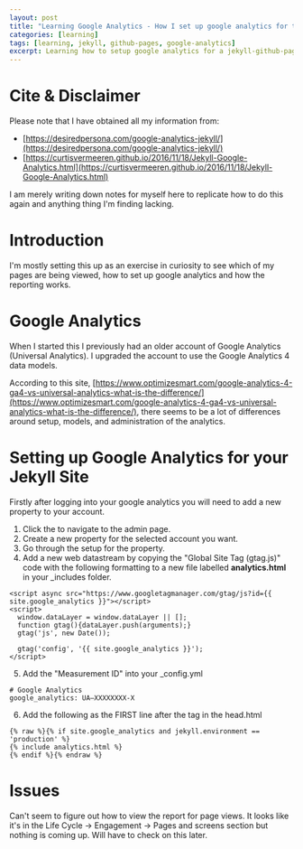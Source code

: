 ```yaml
---
layout: post
title: "Learning Google Analytics - How I set up google analytics for this blog"
categories: [learning]
tags: [learning, jekyll, github-pages, google-analytics]
excerpt: Learning how to setup google analytics for a jekyll-github-page site
---
```


# Cite & Disclaimer

Please note that I have obtained all my information from:
- [https://desiredpersona.com/google-analytics-jekyll/](https://desiredpersona.com/google-analytics-jekyll/)
- [https://curtisvermeeren.github.io/2016/11/18/Jekyll-Google-Analytics.html](https://curtisvermeeren.github.io/2016/11/18/Jekyll-Google-Analytics.html)

I am merely writing down notes for myself here to replicate how to do this again and anything thing I'm finding lacking.

# Introduction

I'm mostly setting this up as an exercise in curiosity to see which of my pages are being viewed, how to set up google analytics and how the reporting works.

# Google Analytics

When I started this I previously had an older account of Google Analytics (Universal Analytics). I upgraded the account to use the Google Analytics 4 data models.

According to this site, [https://www.optimizesmart.com/google-analytics-4-ga4-vs-universal-analytics-what-is-the-difference/](https://www.optimizesmart.com/google-analytics-4-ga4-vs-universal-analytics-what-is-the-difference/), there seems to be a lot of differences around setup, models, and administration of the analytics.


# Setting up Google Analytics for your Jekyll Site

Firstly after logging into your google analytics you will need to add a new property to your account.

1. Click the <i class="fas fa-cog"></i> to navigate to the admin page.
2. Create a new property for the selected account you want.
3. Go through the setup for the property.
4. Add a new web datastream by copying the "Global Site Tag (gtag.js)" code with the following formatting to a new file labelled **analytics.html** in your _includes folder.
```
<script async src="https://www.googletagmanager.com/gtag/js?id={{ site.google_analytics }}"></script>
<script>
  window.dataLayer = window.dataLayer || [];
  function gtag(){dataLayer.push(arguments);}
  gtag('js', new Date());

  gtag('config', '{{ site.google_analytics }}');
</script>
```
5. Add the "Measurement ID" into your _config.yml
```
# Google Analytics
google_analytics: UA—XXXXXXXX-X
```
6. Add the following as the FIRST line after the <head> tag in the head.html
```
{% raw %}{% if site.google_analytics and jekyll.environment == 'production' %}
{% include analytics.html %}
{% endif %}{% endraw %}
```

# Issues

Can't seem to figure out how to view the report for page views. It looks like it's in the Life Cycle -> Engagement -> Pages and screens section but nothing is coming up. Will have to check on this later.